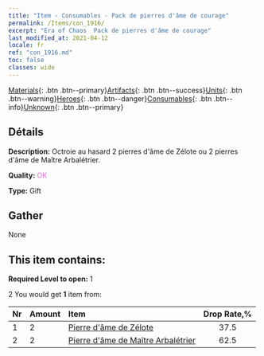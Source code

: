 ```yaml
---
title: "Item - Consumables - Pack de pierres d'âme de courage"
permalink: /Items/con_1916/
excerpt: "Era of Chaos  Pack de pierres d'âme de courage"
last_modified_at: 2021-04-12
locale: fr
ref: "con_1916.md"
toc: false
classes: wide
---
```

 [Materials](/fr/Items/){: .btn .btn--primary}[Artifacts](/fr/Items/Artifacts/){: .btn .btn--success}[Units](/fr/Items/Units/){: .btn .btn--warning}[Heroes](/fr/Items/Heroes/){: .btn .btn--danger}[Consumables](/fr/Items/Consumables/){: .btn .btn--info}[Unknown](/fr/Items/Unknown/){: .btn .btn--primary}

## Détails
 **Description:** Octroie au hasard 2 pierres d'âme de Zélote ou 2 pierres d'âme de Maître Arbalétrier.

 **Quality:** <span style="color: #DA70D6">OK</span>

 **Type:** Gift

## Gather

  None

## This item contains:

 **Required Level to open:** 1

 2 You would get **1** item  from:

  | Nr | Amount |     Item    | Drop Rate,% |
  |:---|:-------|:------------|:---------:|
  | 1 | 2 | [Pierre d'âme de Zélote](/fr/Items/unt_286/) | 37.5 | 
  | 2 | 2 | [Pierre d'âme de Maître Arbalétrier](/fr/Items/unt_283/) | 62.5 | 
